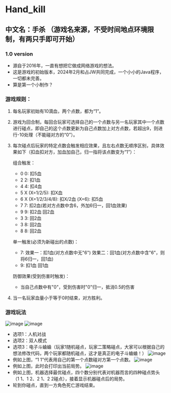 # Hand_kill  
## 中文名：手杀  （游戏名来源，不受时间地点环境限制，有两只手即可开始）
### 1.0 version
- 源自于2016年，一直有想把它做成网络游戏的想法。
- 这是游戏的初始版本，2024年2月和占JW共同完成，一个小小的Java程序，一切都未完善。
- 算是第一个小制作？

### 游戏规则：
1. 每名玩家初始有10滴血，两个点数，都为“1”。
2. 游戏为回合制，每回合玩家可选择自己的一个点数与另一名玩家其中一个点数进行碰点，即自己的这个点数更新为自己点数加上对方点数，若超出9，则进行-10处理（不能碰对方的“0”）。
3. 每次碰点后玩家的特定点数会触发相应效果，且左右点数无顺序区别，具体效果如下（扣血扣对方，加血加自己，归一指将该点数变为“1”）：
   
    组合触发：
    - 0 0: 扣5血
    - 2 2: 扣1血
    - 4 4: 扣4血
    - 5 X (X=1/2/5): 扣X血
    - 6 X (X=1/2/3/4/8): 扣X/2血
                   (X=6): 扣5血
    - 7 7: 扣2血(若对方点数中含6，外加6归一，回1血效果)
    - 9 9: 扣2血 回2血
    - 3 3: 回2血
    - 3 8: 回2血
    - 8 8: 回2血
    
    单一触发(必须为新碰出的点数)：
    - 7: 效果一：扣1血(对方点数中无"6")
         效果二：回1血(对方点数中含"6"，则将6归一，回1血)
    - 9: 扣1血 回1血
    
    防御效果(受到伤害时触发)：
    - 当自己点数中有"0"，受到伤害时"0"归一，抵消0.5的伤害

4. 当一名玩家血量小于等于0时结束，对方胜利。
### 游戏玩法
![image](https://github.com/jint666/Hand_kill/assets/120358285/5ca10666-dab1-4c9c-9adc-414f9885d89c)
![image](https://github.com/jint666/Hand_kill/assets/120358285/a4b32877-8dad-4623-97a8-1b0cf142309b)
- 选项1：人机对战
- 选项2：双人模式
- 选项3：电子斗蛐蛐（玩家1随机碰点，玩家二策略碰点，大家可以根据自己的想法修改代码，两个玩家都随机碰点，这才是真正的电子斗蛐蛐！）
![image](https://github.com/jint666/Hand_kill/assets/120358285/2542a9bf-ec32-49a3-bfe9-877756affbc2)
- 例如上图，“1 1”代表用自己的第一个点数碰对方第一个点数。
![image](https://github.com/jint666/Hand_kill/assets/120358285/d8327f1d-9f24-42a9-85ed-11296734b01e)
- 例如上图，此时会打印出当前局势。
![image](https://github.com/jint666/Hand_kill/assets/120358285/6b5437f6-f17d-4ce3-b545-0ef398259382)
- 例如上图，机器选择最优碰点，四个数分别代表对机器而言的四种碰点势头（1 1、1 2、2 1、2 2碰点），接着显示机器碰点后的局势。
- 轮到你碰点，直到一方角色死亡游戏结束。



